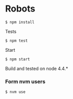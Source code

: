 # Robots
```
$ npm install
```

Tests
```
$ npm test
```

Start
```
$ npm start
```

Build and tested on node 4.4.*

### Form nvm users
```
$ nvm use
```
